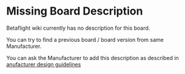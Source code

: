 # Missing Board Description

Betaflight wiki currently has no description for this board.

You can try to find a previous board / board version from same Manufacturer.

You can ask the Manufacturer to add this description as described in [anufacturer design guidelines](docs/development/manufacturer/manufacturer-design-guidelines)
